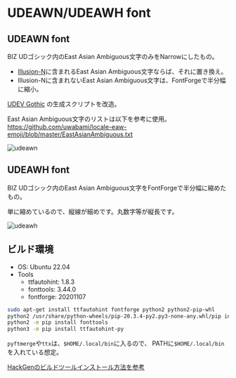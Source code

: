 # UDEAWN/UDEAWH font

## UDEAWN font
BIZ UDゴシック内のEast Asian Ambiguous文字のみをNarrowにしたもの。
+ [Illusion-N](https://github.com/tomonic-x/Illusion)に含まれるEast Asian Ambiguous文字ならば、それに置き換え。
+ Illusion-Nに含まれないEast Asian Ambiguous文字は、FontForgeで半分幅に縮小。

[UDEV Gothic](https://github.com/yuru7/udev-gothic) の生成スクリプトを改造。

East Asian Ambiguous文字のリストは以下を参考に使用。
https://github.com/uwabami/locale-eaw-emoji/blob/master/EastAsianAmbiguous.txt

![udeawn](https://user-images.githubusercontent.com/761487/221395258-6d235c7a-2c90-4344-877b-ec549f9808c3.png)

## UDEAWH font
BIZ UDゴシック内のEast Asian Ambiguous文字をFontForgeで半分幅に縮めたもの。

単に縮めているので、縦線が細めです。丸数字等が縦長です。

![udeawh](https://user-images.githubusercontent.com/761487/221395252-e00bd075-fe9c-44e5-a1bc-ec54006f756c.png)

## ビルド環境

* OS: Ubuntu 22.04
* Tools
  * ttfautohint: 1.8.3
  * fonttools: 3.44.0
  * fontforge: 20201107

```sh
sudo apt-get install ttfautohint fontforge python2 python2-pip-whl
python2 /usr/share/python-wheels/pip-20.3.4-py2.py3-none-any.whl/pip install --no-index /usr/share/python-wheels/pip-20.3.4-py2.py3-none-any.whl
python2 -m pip install fonttools
python3 -m pip install ttfautohint-py
```

`pyftmerge`や`ttx`は、`$HOME/.local/bin`に入るので、
PATHに`$HOME/.local/bin`を入れている想定。

[HackGenのビルドツールインストール方法を参考](https://github.com/yuru7/HackGen#%E3%83%93%E3%83%AB%E3%83%89%E3%83%84%E3%83%BC%E3%83%AB%E3%81%AE%E3%82%A4%E3%83%B3%E3%82%B9%E3%83%88%E3%83%BC%E3%83%AB%E6%96%B9%E6%B3%95%E3%81%A8%E6%B3%A8%E6%84%8F%E7%82%B9)
